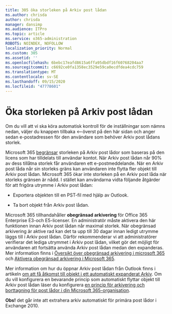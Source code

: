```yaml
---
title: 305 öka storleken på Arkiv post lådan
ms.author: chrisda
author: chrisda
manager: dansimp
ms.audience: ITPro
ms.topic: article
ms.service: o365-administration
ROBOTS: NOINDEX, NOFOLLOW
localization_priority: Normal
ms.custom: 305
ms.assetid: ''
ms.openlocfilehash: 6bebc17eafd8615a6ffa95dbdf16f60768204aa7
ms.sourcegitcommit: c6692ce0fa1358ec3529e59ca0ecdfdea4cdc759
ms.translationtype: MT
ms.contentlocale: sv-SE
ms.lasthandoff: 09/15/2020
ms.locfileid: "47778601"
---
```

# <a name="increase-the-archive-mailbox-size"></a>Öka storleken på Arkiv post lådan


Om du vill att vi ska köra automatisk kontroll för de inställningar som nämns nedan, väljer du knappen tillbaka <--överst på den här sidan och anger sedan e-postadressen för den användare som behöver Arkiv post lådans storlek.

Microsoft 365 [begränsar](https://docs.microsoft.com/office365/servicedescriptions/exchange-online-service-description/exchange-online-limits#mailbox-storage-limits) storleken på Arkiv post lådor som baseras på den licens som har tilldelats till användar kontot. När Arkiv post lådan når 90% av dess tillåtna storlek får användaren ett e-postmeddelande. När en Arkiv post låda når sin storleks gräns kan användaren inte flytta fler objekt till Arkiv post lådan. Microsoft 365 ökar inte storleken på en Arkiv post låda när storleks gränsen är nådd. I stället kan användarna vidta följande åtgärder för att frigöra utrymme i Arkiv post lådan:

- Exportera objekten till en PST-fil med hjälp av Outlook.

- Ta bort objekt från Arkiv post lådan.

Microsoft 365 tillhandahåller **obegränsad arkivering** för Office 365 Enterprise E3-och E5-licenser. En administratör måste aktivera den här funktionen innan Arkiv post lådan når maximal storlek. När obegränsad arkivering är aktive rad kan det ta upp till 30 dagar innan ledigt utrymme läggs till i Arkiv post lådan. Därför rekommenderar vi att administratörer verifierar det lediga utrymmet i Arkiv post lådan, vilket gör det möjligt för användaren att fortsätta använda Arkiv post lådan medan den expanderas. Mer information finns i [Översikt över obegränsad arkivering i microsoft 365](https://docs.microsoft.com/microsoft-365/compliance/unlimited-archiving) och [Aktivera obegränsad arkivering i Microsoft 365](https://docs.microsoft.com/microsoft-365/compliance/enable-unlimited-archiving).

Mer information om hur du öppnar Arkiv post lådan från Outlook finns i artikeln [om att få åtkomst till objekt i ett automatiskt expanderat Arkiv](https://docs.microsoft.com/microsoft-365/compliance/unlimited-archiving#outlook-requirements-for-accessing-items-in-an-auto-expanded-archive). Om du vill konfigurera en bevarande princip som automatiskt flyttar objekt till Arkiv post lådan läser du konfigurera [en princip för arkivering och borttagning för post lådor i din Microsoft 365-organisation](https://docs.microsoft.com/microsoft-365/compliance/set-up-an-archive-and-deletion-policy-for-mailboxes).

**Obs!** det går inte att extrahera arkiv automatiskt för primära post lådor i Exchange 2010.
